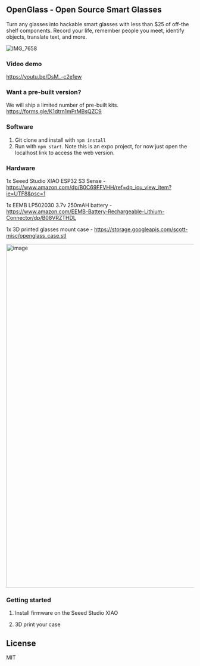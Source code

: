 ## OpenGlass - Open Source Smart Glasses

Turn any glasses into hackable smart glasses with less than $25 of off-the shelf components. Record your life, remember people you meet, identify objects, translate text, and more. 

![IMG_7658](https://github.com/BasedHardware/openglass/assets/1193692/d42364e2-78f6-41ff-845f-dba2052b2f3c)

### Video demo

https://youtu.be/DsM_-c2e1ew

### Want a pre-built version?

We will ship a limited number of pre-built kits. 
https://forms.gle/K1dtrn1mPrMBsQZC9

### Software
1. Git clone and install with `npm install`
2. Run with `npm start`. Note this is an expo project, for now just open the localhost link to access the web version.

### Hardware

1x Seeed Studio XIAO ESP32 S3 Sense - https://www.amazon.com/dp/B0C69FFVHH/ref=dp_iou_view_item?ie=UTF8&psc=1

1x EEMB LP502030 3.7v 250mAH battery - https://www.amazon.com/EEMB-Battery-Rechargeable-Lithium-Connector/dp/B08VRZTHDL

1x 3D printed glasses mount case - https://storage.googleapis.com/scott-misc/openglass_case.stl

<img width="923" alt="image" src="https://github.com/BasedHardware/openglass/assets/1193692/83a766bd-698b-4b4b-896a-834da286d69a">

### Getting started

1. Install firmware on the Seeed Studio XIAO

2. 3D print your case

## License
MIT
